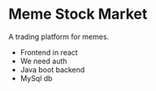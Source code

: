 # Meme Stock Market

A trading platform for memes.


- Frontend in react
- We need auth
- Java boot backend
- MySql db


